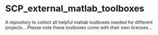 # SCP_external_matlab_toolboxes
A repository to collect all helpful matlab toolboxes needed for different projects...
Please note these toolboxes come with their own licenses...
